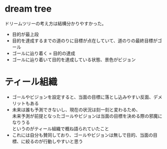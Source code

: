 # dream tree
ドリームツリーの考え方は結構分かりやすかった。

- 目的が最上段
- 目的を達成するまでの道のりに目標が点在していて、道のりの最終目標がゴール
- ゴールに辿り着く = 目的の達成
- ゴールに辿り着いて目的を達成している状態、景色がビジョン

# ティール組織
- ゴールやビジョンを設定すると、当面の目標に落とし込みやすい反面、デメリットもある
- 未来は誰も予測できないし、現在の状況は刻一刻と変わるため、  
  未来予測が前提となったゴールやビジョンは当面の目標を決める際の邪魔になりうる  
  というのがティール組織で概ね語られていたこと
- これには自分も賛同しており、ゴールやビジョンは無しで目的、当面の目標、に絞るのが行動しやすいと思う